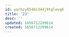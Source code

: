 ```yaml
---
id: yarhzy8546n344j9tglevq6
title: '23'
desc: ''
updated: 1656712299614
created: 1656712299614
---
```


